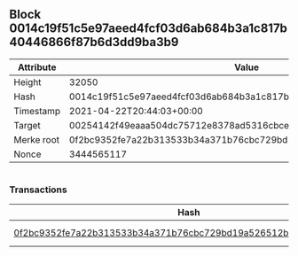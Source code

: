 ## Block 0014c19f51c5e97aeed4fcf03d6ab684b3a1c817b40446866f87b6d3dd9ba3b9

Attribute | Value
--- | ---
Height | 32050
Hash | 0014c19f51c5e97aeed4fcf03d6ab684b3a1c817b40446866f87b6d3dd9ba3b9
Timestamp | 2021-04-22T20:44:03+00:00
Target | 00254142f49eaaa504dc75712e8378ad5316cbcead634704b3734b6271167cc4
Merke root | 0f2bc9352fe7a22b313533b34a371b76cbc729bd19a526512b65587c5bfe2a36
Nonce | 3444565117

```

```

### Transactions

Hash | Amount
--- | ---
[0f2bc9352fe7a22b313533b34a371b76cbc729bd19a526512b65587c5bfe2a36](0f2bc9352fe7a22b313533b34a371b76cbc729bd19a526512b65587c5bfe2a36.md) | 10.00000000 SKEPTI 
